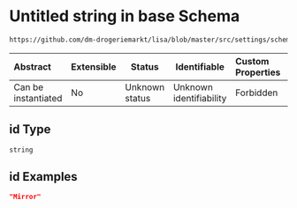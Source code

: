 # Untitled string in base Schema

```txt
https://github.com/dm-drogeriemarkt/lisa/blob/master/src/settings/schema.json#/properties/locations/items/properties/datastore_types/items/properties/id
```




| Abstract            | Extensible | Status         | Identifiable            | Custom Properties | Additional Properties | Access Restrictions | Defined In                                                                               |
| :------------------ | ---------- | -------------- | ----------------------- | :---------------- | --------------------- | ------------------- | ---------------------------------------------------------------------------------------- |
| Can be instantiated | No         | Unknown status | Unknown identifiability | Forbidden         | Allowed               | none                | [settings.schema.json\*](../../src/settings/settings.schema.json "open original schema") |

## id Type

`string`

## id Examples

```json
"Mirror"
```
